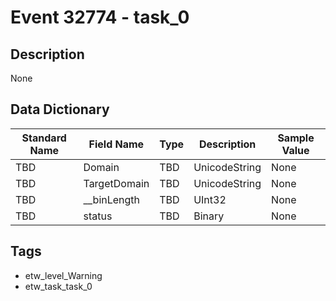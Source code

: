# Event 32774 - task_0

## Description
None

## Data Dictionary
|Standard Name|Field Name|Type|Description|Sample Value|
|---|---|---|---|---|
|TBD|Domain|TBD|UnicodeString|None|None|
|TBD|TargetDomain|TBD|UnicodeString|None|None|
|TBD|__binLength|TBD|UInt32|None|None|
|TBD|status|TBD|Binary|None|None|

## Tags
* etw_level_Warning
* etw_task_task_0